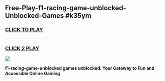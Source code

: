 
## Free-Play-f1-racing-game-unblocked-Unblocked-Games #k35ym
<h3>
<a href="https://news.freeplayer.one?title=f1-racing-game-unblocked&ref=8M">CLICK TO PLAY</a></h3>
<hr>

<h3>
<a href="https://news.freeplayer.one?title=f1-racing-game-unblocked&ref=8M">CLICK 2 PLAY</a>
  
</h3>

<a href="https://news.freeplayer.one?title=f1-racing-game-unblocked&ref=8M"><img src="https://clearcache.store/games.png"></a>


**f1-racing-game-unblocked games unblocked: Your Gateway to Fun and Accessible Online Gaming**
